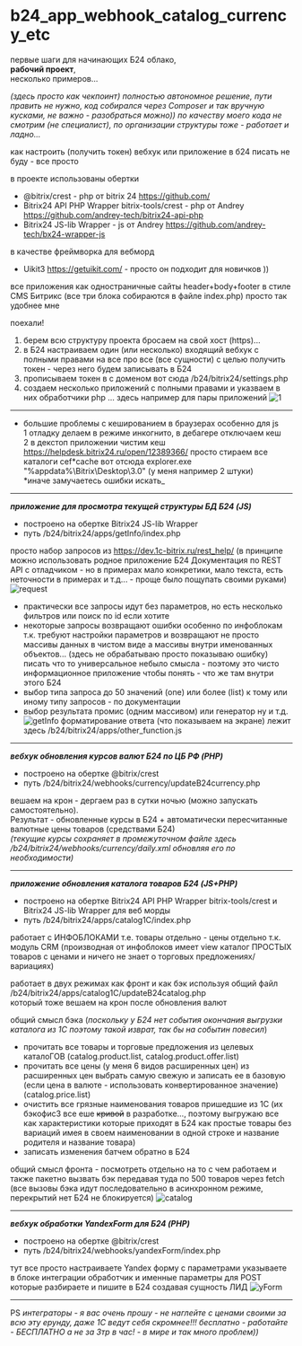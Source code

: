 # b24_app_webhook_catalog_currency_etc

первые шаги для начинающих Б24 облако,  
 **рабочий проект**,  
 несколько примеров...

_(здесь просто как чекпоинт) полностью автономное решение, пути править не нужно, код собирался через Composer и так вручную кусками, не важно - разобраться можно)) по качеству моего кода не смотрим (не специалист), по организации структуры тоже - работает и ладно..._

как настроить (получить токен) вебхук или приложение в б24 писать не буду - все просто

в проекте использованы обертки

- @bitrix/crest - php от bitrix 24 https://github.com/
- Bitrix24 API PHP Wrapper bitrix-tools/crest - php от Andrey https://github.com/andrey-tech/bitrix24-api-php
- Bitrix24 JS-lib Wrapper - js от Andrey https://github.com/andrey-tech/bx24-wrapper-js

в качестве фреймворка для вебморд

- Uikit3 https://getuikit.com/ - просто он подходит для новичков ))

все приложения как одностраничные сайты header+body+footer в стиле CMS Битрикс (все три блока собираются в файле index.php) просто так удобнее мне

поехали!

1. берем всю структуру проекта бросаем на свой хост (https)...
2. в Б24 настраиваем один (или несколько) входящий вебхук с полными правами на все про все (все сущности) с целью получить токен - через него будем записывать в Б24
3. прописываем токен в с доменом вот сюда /b24/bitrix24/settings.php
4. создаем несколько приложений с полными правами и указваем в них обработчики php ... здесь например для пары приложений
   ![1](https://user-images.githubusercontent.com/16114000/225566497-9a09c9c3-b061-41d3-8f57-69f4686f9629.png)

---

- большие проблемы с кешированием в браузерах особенно для js  
  1 отладку делаем в режиме инкогнито, в дебагере отключаем кеш  
  2 в декстоп приложении чистим кеш https://helpdesk.bitrix24.ru/open/12389366/ просто стираем все каталоги cef*cache вот отсюда explorer.exe "%appdata%\Bitrix\Desktop\3.0" (у меня например 2 штуки)  
   *иначе замучаетесь ошибки искать\_

---

**_приложение для просмотра текущей структуры БД Б24 (JS)_**

- построено на обертке Bitrix24 JS-lib Wrapper
- путь /b24/bitrix24/apps/getInfo/index.php

просто набор запросов из https://dev.1c-bitrix.ru/rest_help/ (в принципе можно использовать родное приложение Б24 Документация по REST API с отладчиком - но в примерах мало конкретики, мало текста, есть неточности в примерах и т.д... - проще было пощупать своими руками)
![request](https://user-images.githubusercontent.com/16114000/225566391-fd7aace3-0cae-4e26-8221-fceae39b3b5d.png)

- практически все запросы идут без параметров, но есть несколько фильтров или поиск по id если хотите
- некоторые запросы возвращают ошибки особенно по инфоблокам т.к. требуют настройки параметров и возвращают не просто массивы данных в чистом виде а массивы внутри именованных объектов... (здесь не обрабатываю просто показываю ошибку)
  писать что то универсальное небыло смысла - поэтому это чисто информационное приложение чтобы понять - что же там внутри этого Б24
- выбор типа запроса до 50 значений (one) или более (list) к тому или иному типу запросов - по документации
- выбор результата промис (одним массивом) или генератор
  ну и т.д.
  ![getInfo](https://user-images.githubusercontent.com/16114000/225566381-7cef0ed3-b45e-4c87-908d-3d8d6c40106a.png)
  форматирование ответа (что показываем на экране) лежит здесь /b24/bitrix24/apps/other_function.js

---

**_вебхук обновления курсов валют Б24 по ЦБ РФ (PHP)_**

- построено на обертке @bitrix/crest
- путь /b24/bitrix24/webhooks/currency/updateB24currency.php

вешаем на крон - дергаем раз в сутки ночью (можно запускать самостоятельно).  
Результат - обновленные курсы в Б24 + автоматически пересчитанные валютные цены товаров (средствами Б24)  
_(текущие курсы сохраняет в промежуточном файле здесь /b24/bitrix24/webhooks/currency/daily.xml обновляя его по необходимости)_

---

**_приложение обновления каталога товаров Б24 (JS+PHP)_**

- построено на обертке Bitrix24 API PHP Wrapper bitrix-tools/crest и Bitrix24 JS-lib Wrapper для веб морды
- путь /b24/bitrix24/apps/catalog1C/index.php

работает с ИНФОБЛОКАМИ т.е. товары отдельно - цены отдельно т.к. модуль CRM (производная от инфоблоков имеет view каталог ПРОСТЫХ товаров с ценами и ничего не знает о торговых предложениях/вариациях)

работает в двух режимах как фронт и как бэк используя общий файл  
/b24/bitrix24/apps/catalog1C/updateB24catalog.php  
который тоже вешаем на крон после обновления валют

общий смысл бэка (_поскольку у Б24 нет события окончания выгрузки каталога из 1С поэтому такой изврат, так бы на событин повесил_)

- прочитать все товары и торговые предложения из целевых каталоГОВ (catalog.product.list, catalog.product.offer.list)
- прочитать все цены (у меня 6 видов расширенных цен)
  из расширенных цен выбрать самую свежую и записать ее в базовую (если цена в валюте - использовать конвертированное значение)(catalog.price.list)
- очистить все грязные наименования товаров пришедшие из 1С (их бэкофис3 все еше ~~кривой~~ в разработке..., поэтому выгружаю все как характеристики которые приходят в Б24 как простые товары без вариаций имея в своем наименовании в одной строке и название родителя и название товара)
- записать изменения батчем обратно в Б24

общий смысл фронта - посмотреть отдельно на то с чем работаем и также пакетно вызвать бэк передавая туда по 500 товаров через fetch (все вызовы бэка идут последовательно в асинхронном режиме, перекрытий нет Б24 не блокируется)
![catalog](https://user-images.githubusercontent.com/16114000/225566374-fa7f1b47-1da0-418e-a9b8-581edde76bc9.png)

---

**_вебхук обработки YandexForm для Б24 (PHP)_**

- построено на обертке @bitrix/crest
- путь /b24/bitrix24/webhooks/yandexForm/index.php

тут все просто настраиваете Yandex форму с параметрами указываете в блоке интеграции обработчик и именные параметры для POST которые разбираете и пишите в Б24 создавая сущность ЛИД
![yForm](https://user-images.githubusercontent.com/16114000/225595755-e46e43df-f303-4d71-aada-1406e82bc8ab.png)

---

PS
_интеграторы - я вас очень прошу - не наглейте с ценами своими за всю эту ерунду, даже 1С ведут себя скромнее!!!
бесплатно - работайте - БЕСПЛАТНО а не за 3тр в час! - в мире и так много проблем))_
